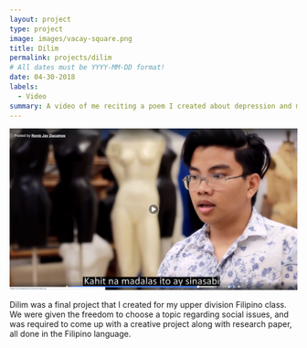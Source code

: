 ```yaml
---
layout: project
type: project
image: images/vacay-square.png
title: Dilim
permalink: projects/dilim
# All dates must be YYYY-MM-DD format!
date: 04-30-2018
labels:
  - Video
summary: A video of me reciting a poem I created about depression and mental illnesses for my FIL 301 (Third-Level Filipino) class.
---
```


<img class="ui medium right floated rounded image" src="../images/Project-2.PNG">

<emph>Dilim</emph> was a final project that I created for my upper division Filipino class. We were given the freedom to choose a topic regarding social issues, and was required to come up with a creative project along with research paper, all done in the Filipino language. 
